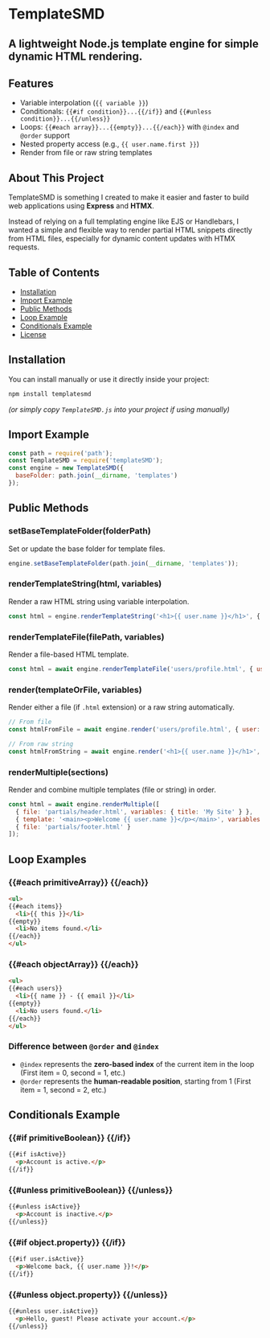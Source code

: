 # TemplateSMD

A lightweight Node.js template engine for simple dynamic HTML rendering.
---

## Features

- Variable interpolation (`{{ variable }}`)
- Conditionals: `{{#if condition}}...{{/if}}` and `{{#unless condition}}...{{/unless}}`
- Loops: `{{#each array}}...{{empty}}...{{/each}}` with `@index` and `@order` support
- Nested property access (e.g., `{{ user.name.first }}`)
- Render from file or raw string templates

## About This Project

TemplateSMD is something I created to make it easier and faster to build web applications using **Express** and **HTMX**.

Instead of relying on a full templating engine like EJS or Handlebars, I wanted a simple and flexible way to render partial HTML snippets directly from HTML files, especially for dynamic content updates with HTMX requests.


## Table of Contents

- [Installation](#installation)
- [Import Example](#import-example)
- [Public Methods](#public-methods)
- [Loop Example](#loop-example)
- [Conditionals Example](#conditionals-example)
- [License](#license)

## Installation

You can install manually or use it directly inside your project:

```bash
npm install templatesmd
```

*(or simply copy `TemplateSMD.js` into your project if using manually)*

## Import Example

```javascript
const path = require('path');
const TemplateSMD = require('templateSMD');
const engine = new TemplateSMD({
  baseFolder: path.join(__dirname, 'templates')
});
```


## Public Methods

### setBaseTemplateFolder(folderPath)
Set or update the base folder for template files.

```javascript
engine.setBaseTemplateFolder(path.join(__dirname, 'templates'));
```

### renderTemplateString(html, variables)
Render a raw HTML string using variable interpolation.

```javascript
const html = engine.renderTemplateString('<h1>{{ user.name }}</h1>', { user: { name: 'Octavio' } });
```

### renderTemplateFile(filePath, variables)
Render a file-based HTML template.

```javascript
const html = await engine.renderTemplateFile('users/profile.html', { user: { name: 'Octavio' } });
```

### render(templateOrFile, variables)
Render either a file (if `.html` extension) or a raw string automatically.

```javascript
// From file
const htmlFromFile = await engine.render('users/profile.html', { user: { name: 'Octavio' } });

// From raw string
const htmlFromString = await engine.render('<h1>{{ user.name }}</h1>', { user: { name: 'Octavio' } });
```

### renderMultiple(sections)
Render and combine multiple templates (file or string) in order.

```javascript
const html = await engine.renderMultiple([
  { file: 'partials/header.html', variables: { title: 'My Site' } },
  { template: '<main><p>Welcome {{ user.name }}</p></main>', variables: { user: { name: 'Octavio' } } },
  { file: 'partials/footer.html' }
]);
```


## Loop Examples

### {{#each primitiveArray}} {{/each}}

```html
<ul>
{{#each items}}
  <li>{{ this }}</li>
{{empty}}
  <li>No items found.</li>
{{/each}}
</ul>
```

### {{#each objectArray}} {{/each}}

```html
<ul>
{{#each users}}
  <li>{{ name }} - {{ email }}</li>
{{empty}}
  <li>No users found.</li>
{{/each}}
</ul>
```


### Difference between `@order` and `@index`

- `@index` represents the **zero-based index** of the current item in the loop (First item = 0, second = 1, etc.)
- `@order` represents the **human-readable position**, starting from 1 (First item = 1, second = 2, etc.)


## Conditionals Example

### {{#if primitiveBoolean}} {{/if}}

```html
{{#if isActive}}
  <p>Account is active.</p>
{{/if}}
```

### {{#unless primitiveBoolean}} {{/unless}}

```html
{{#unless isActive}}
  <p>Account is inactive.</p>
{{/unless}}
```


### {{#if object.property}} {{/if}}

```html
{{#if user.isActive}}
  <p>Welcome back, {{ user.name }}!</p>
{{/if}}
```

### {{#unless object.property}} {{/unless}}

```html
{{#unless user.isActive}}
  <p>Hello, guest! Please activate your account.</p>
{{/unless}}
```
